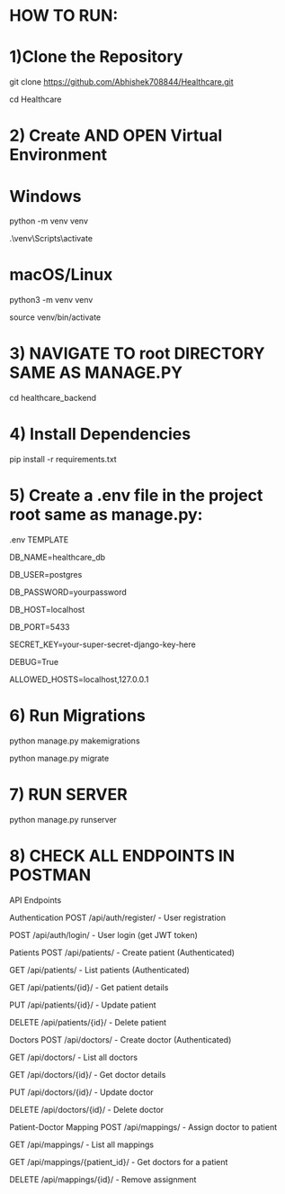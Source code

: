 # HOW TO RUN:
# 1)Clone the Repository

git clone https://github.com/Abhishek708844/Healthcare.git

cd Healthcare

# 2) Create AND OPEN Virtual Environment

# Windows
python -m venv venv

.\venv\Scripts\activate

# macOS/Linux
python3 -m venv venv

source venv/bin/activate

 # 3) NAVIGATE TO root DIRECTORY SAME AS MANAGE.PY

 cd healthcare_backend  


# 4) Install Dependencies

 pip install -r requirements.txt


# 5) Create a .env file in the project root same as manage.py:
 
 .env TEMPLATE

DB_NAME=healthcare_db

DB_USER=postgres

DB_PASSWORD=yourpassword

DB_HOST=localhost

DB_PORT=5433

SECRET_KEY=your-super-secret-django-key-here

DEBUG=True

ALLOWED_HOSTS=localhost,127.0.0.1


# 6) Run Migrations

python manage.py makemigrations

python manage.py migrate


# 7) RUN SERVER

python manage.py runserver


# 8) CHECK ALL ENDPOINTS IN POSTMAN 

API Endpoints


Authentication
POST /api/auth/register/ - User registration

POST /api/auth/login/ - User login (get JWT token)



Patients
POST /api/patients/ - Create patient (Authenticated)

GET /api/patients/ - List patients (Authenticated)

GET /api/patients/{id}/ - Get patient details

PUT /api/patients/{id}/ - Update patient

DELETE /api/patients/{id}/ - Delete patient




Doctors
POST /api/doctors/ - Create doctor (Authenticated)

GET /api/doctors/ - List all doctors

GET /api/doctors/{id}/ - Get doctor details

PUT /api/doctors/{id}/ - Update doctor

DELETE /api/doctors/{id}/ - Delete doctor





Patient-Doctor Mapping
POST /api/mappings/ - Assign doctor to patient

GET /api/mappings/ - List all mappings

GET /api/mappings/{patient_id}/ - Get doctors for a patient

DELETE /api/mappings/{id}/ - Remove assignment
